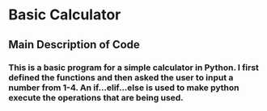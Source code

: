 # Basic Calculator 


## Main Description of Code


  ### This is a basic program for a simple calculator in Python. I first defined the functions and then asked the user to input a number from 1-4. An  if...elif...else is used to make python execute the operations that are being used. 
